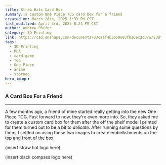 ```yaml
---
title: Straw Hats Card Box
summary: a custom One Piece TCG card box for a friend
created_on: March 28th, 2025 3:33 PM CST
last_modified: April 3rd, 2025 8:24 PM CST
author: Andrew Phifer
category: 3D-Printing
link: https://cad.onshape.com/documents/03caaf4b3659e83fb16ec2c3/w/23df335bc6ef666b2884d966/e/717649a62dc2aac406f5a7a9
tags:
  - 3D-Printing
  - PLA
  - card-game
  - TCG
  - One-Piece
  - anime
  - storage
hero_image:
---
```


### A Card Box For a Friend

---

A few months ago, a friend of mine started really getting into the new One Piece TCG.  Fast forward to now, they're even more into.  So, they asked me to create a custom card box for them after the off the shelf model I printed for them turned out to be a bit to *delicate*.   After running some questions by them, I settled on using these two images to create embellishments on the top and front of the box.  

(insert straw hat logo here)

(insert black compass logo here)

